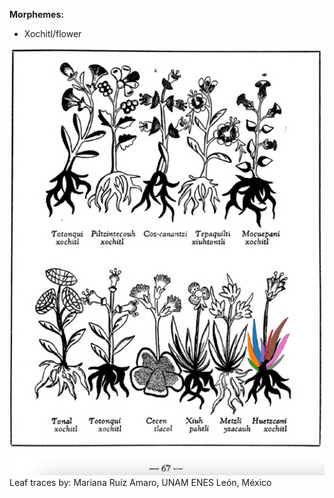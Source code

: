 
**Morphemes:**

- Xochitl/flower

![M_ID098_p067_11_Huetzcani_xochitl.png](assets/M_ID098_p067_11_Huetzcani_xochitl.png)  
Leaf traces by: Mariana Ruíz Amaro, UNAM ENES León, México  
